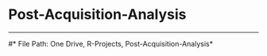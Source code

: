 # Post-Acquisition-Analysis
----------------------------

#* File Path: One Drive, R-Projects, Post-Acquisition-Analysis*
